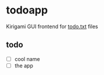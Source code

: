 # todoapp

Kirigami GUI frontend for [todo.txt](http://todotxt.org/) files


## todo
- [ ] cool name
- [ ] the app

